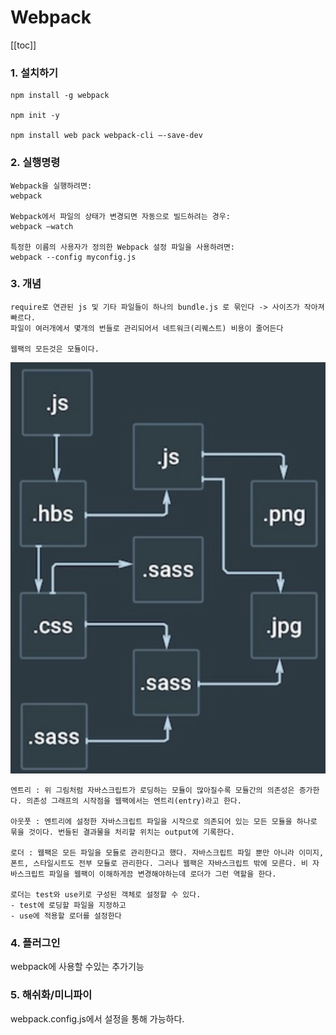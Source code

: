 # Webpack
[[toc]]
### 1. 설치하기
```
npm install -g webpack

npm init -y

npm install web pack webpack-cli —-save-dev
```
### 2. 실행명령
```
Webpack을 실행하려면:
webpack

Webpack에서 파일의 상태가 변경되면 자동으로 빌드하려는 경우:
webpack —watch

특정한 이름의 사용자가 정의한 Webpack 설정 파일을 사용하려면:
webpack --config myconfig.js
```

### 3. 개념
```
require로 연관된 js 및 기타 파일들이 하나의 bundle.js 로 묶인다 -> 사이즈가 작아져 빠르다.
파일이 여러개에서 몇개의 번들로 관리되어서 네트워크(리퀘스트) 비용이 줄어든다

웹팩의 모든것은 모듈이다.
```

![Alt text](../images/webpack.png)

```
엔트리 : 위 그림처럼 자바스크립트가 로딩하는 모듈이 많아질수록 모듈간의 의존성은 증가한다. 의존성 그래프의 시작점을 웹팩에서는 엔트리(entry)라고 한다.

아웃풋 : 엔트리에 설정한 자바스크립트 파일을 시작으로 의존되어 있는 모든 모듈을 하나로 묶을 것이다. 번들된 결과물을 처리할 위치는 output에 기록한다.

로더 : 웹팩은 모든 파일을 모듈로 관리한다고 했다. 자바스크립트 파일 뿐만 아니라 이미지, 폰트, 스타일시트도 전부 모듈로 관리한다. 그러나 웹팩은 자바스크립트 밖에 모른다. 비 자바스크립트 파일을 웹팩이 이해하게끔 변경해야하는데 로더가 그런 역할을 한다.

로더는 test와 use키로 구성된 객체로 설정할 수 있다.
- test에 로딩할 파일을 지정하고
- use에 적용할 로더를 설정한다
```


### 4. 플러그인
webpack에 사용할 수있는 추가기능

### 5. 해쉬화/미니파이
webpack.config.js에서 설정을 통해 가능하다.